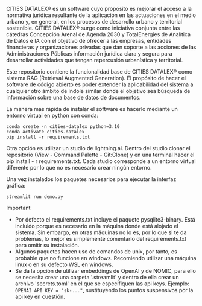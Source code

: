 CITIES DATALEX® es un software cuyo propósito es mejorar el acceso a la normativa jurídica resultante de la aplicación en las actuaciones en el medio urbano y, en general, en los procesos de desarrollo urbano y territorial sostenible. CITIES DATALEX® surge como iniciativa conjunta entre las cátedras Concepción Arenal de Agenda 2030 y TotalEnergies de Analítica de Datos e IA con el objetivo de ofrecer a las empresas, entidades financieras y organizaciones privadas que dan soporte a las acciones de las Administraciones Públicas información jurídica clara y segura para desarrollar actividades que tengan repercusión urbanística y territorial.

Este repositorio contiene la funcionalidad base de CITIES DATALEX® como sistema RAG (Retrieval Augmented Generation). El propósito de hacer el software de código abierto es poder extender la aplicabilidad del sistema a cualquier otro ámbito de índole similar donde el objetivo sea búsqueda de información sobre una base de datos de documentos.

La manera más rápida de instalar el software es hacerlo mediante un entorno virtual en python con conda:

```
conda create -n cities-datalex python=3.10
conda activate cities-datalex
pip install -r requirements.txt
```

Otra opción es utilizar un studio de lightning.ai. Dentro del studio clonar el repositorio (View - Command Palette - Git:Clone) y en una terminal hacer el pip install - r requirements.txt. Cada studio corresponde a un entorno virtual diferente por lo que no es necesario crear ningún entorno.

Una vez instalados los paquetes necesarios para ejecutar la interfaz gráfica:

```
streamlit run demo.py
```

>[!IMPORTANT]
>- Por defecto el requirements.txt incluye el paquete pysqlite3-binary. Está incluido porque es necesario en la máquina donde está alojado el sistema. Sin embargo, en otras máquinas no lo es, por lo que si te da problemas, lo mejor es simplemente comentarlo del requirements.txt para omitir su instalación.
>- Algunos paquetes hacen uso de comandos de unix, por tanto, es probable que no funcione en windows. Recomiendo utilizar una máquina linux o en su defecto WSL en windows.
>- Se da la opción de utilizar embeddings de OpenAI y de NOMIC, para ello se necesita crear una carpeta '.streamlit' y dentro de ella crear un archivo 'secrets.toml' en el que se especifiquen las api keys. Ejemplo:
> ```OPENAI_API_KEY = "sk-..."```, sustituyendo los puntos suspensivos por la api key en cuestión.